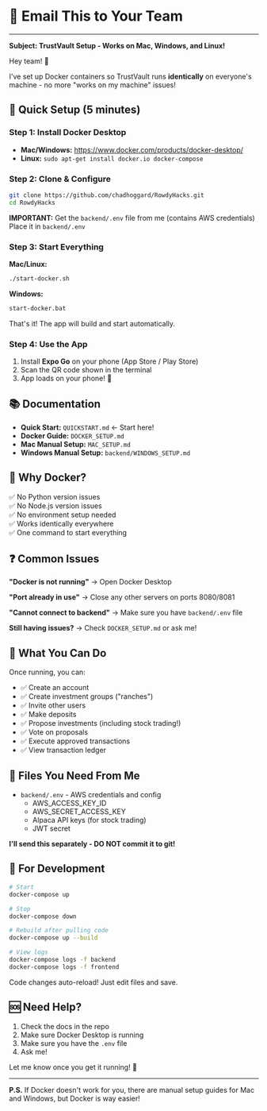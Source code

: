 # 📧 Email This to Your Team

---

**Subject: TrustVault Setup - Works on Mac, Windows, and Linux!**

Hey team! 👋

I've set up Docker containers so TrustVault runs **identically** on everyone's machine - no more "works on my machine" issues!

## 🚀 Quick Setup (5 minutes)

### Step 1: Install Docker Desktop
- **Mac/Windows:** https://www.docker.com/products/docker-desktop/
- **Linux:** `sudo apt-get install docker.io docker-compose`

### Step 2: Clone & Configure
```bash
git clone https://github.com/chadhoggard/RowdyHacks.git
cd RowdyHacks
```

**IMPORTANT:** Get the `backend/.env` file from me (contains AWS credentials)
Place it in `backend/.env`

### Step 3: Start Everything

**Mac/Linux:**
```bash
./start-docker.sh
```

**Windows:**
```bash
start-docker.bat
```

That's it! The app will build and start automatically.

### Step 4: Use the App

1. Install **Expo Go** on your phone (App Store / Play Store)
2. Scan the QR code shown in the terminal
3. App loads on your phone! 🎉

## 📚 Documentation

- **Quick Start:** `QUICKSTART.md` ← Start here!
- **Docker Guide:** `DOCKER_SETUP.md`
- **Mac Manual Setup:** `MAC_SETUP.md`
- **Windows Manual Setup:** `backend/WINDOWS_SETUP.md`

## 🐳 Why Docker?

✅ No Python version issues  
✅ No Node.js version issues  
✅ No environment setup needed  
✅ Works identically everywhere  
✅ One command to start everything  

## ❓ Common Issues

**"Docker is not running"**
→ Open Docker Desktop

**"Port already in use"**
→ Close any other servers on ports 8080/8081

**"Cannot connect to backend"**
→ Make sure you have `backend/.env` file

**Still having issues?**
→ Check `DOCKER_SETUP.md` or ask me!

## 🎯 What You Can Do

Once running, you can:
- ✅ Create an account
- ✅ Create investment groups ("ranches")
- ✅ Invite other users
- ✅ Make deposits
- ✅ Propose investments (including stock trading!)
- ✅ Vote on proposals
- ✅ Execute approved transactions
- ✅ View transaction ledger

## 🔑 Files You Need From Me

- `backend/.env` - AWS credentials and config
  - AWS_ACCESS_KEY_ID
  - AWS_SECRET_ACCESS_KEY  
  - Alpaca API keys (for stock trading)
  - JWT secret

**I'll send this separately - DO NOT commit it to git!**

## 🎨 For Development

```bash
# Start
docker-compose up

# Stop
docker-compose down

# Rebuild after pulling code
docker-compose up --build

# View logs
docker-compose logs -f backend
docker-compose logs -f frontend
```

Code changes auto-reload! Just edit files and save.

## 🆘 Need Help?

1. Check the docs in the repo
2. Make sure Docker Desktop is running
3. Make sure you have the `.env` file
4. Ask me!

Let me know once you get it running! 🚀

---

**P.S.** If Docker doesn't work for you, there are manual setup guides for Mac and Windows, but Docker is way easier!

